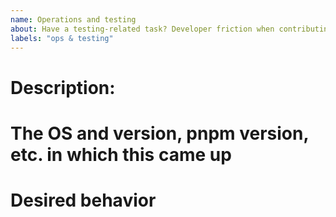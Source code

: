 ```yaml
---
name: Operations and testing
about: Have a testing-related task? Developer friction when contributing to squiggle? Etc.
labels: "ops & testing"
---
```


# Description:

# The OS and version, pnpm version, etc. in which this came up

<!-- delete this section if testing task or otherwise not applicable -->

# Desired behavior
